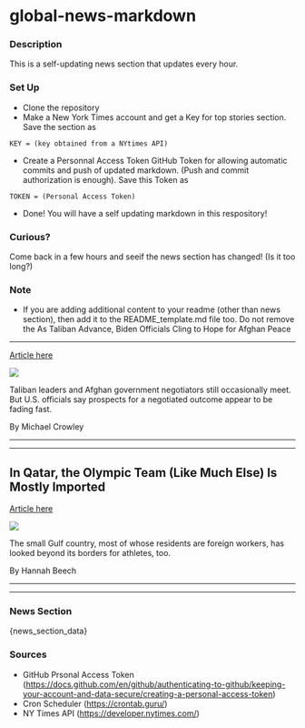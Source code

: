 # global-news-markdown

### Description 
This is a self-updating news section that updates every hour.

### Set Up 
* Clone the repository
* Make a New York Times account and get a Key for top stories section. Save the section as 
 ```
 KEY = (key obtained from a NYtimes API)
 ```
*  Create a Personnal Access Token GitHub Token for allowing automatic commits and push of updated markdown. (Push and commit authorization is enough). Save this Token as 
```
TOKEN = (Personal Access Token)
```
* Done! You will have a self updating markdown in this respository!

### Curious?
Come back in a few hours and seeif the news section has changed! (Is it too long?)

### Note
* If you are adding additional content to your readme (other than news section), then add it to the README_template.md file too. Do not remove the As Taliban Advance, Biden Officials Cling to Hope for Afghan Peace
------------------------------------------------------------------

[Article here](https://www.nytimes.com/2021/08/05/us/politics/taliban-afghanistan-peace-deal.html)

[![](https://static01.nyt.com/images/2021/08/05/us/politics/05dc-afghan-peace1/merlin_192778437_d6e0c2a3-8daa-48af-86f8-816b8d2399e1-superJumbo.jpg)](https://www.nytimes.com/2021/08/05/us/politics/taliban-afghanistan-peace-deal.html)

Taliban leaders and Afghan government negotiators still occasionally meet. But U.S. officials say prospects for a negotiated outcome appear to be fading fast.

By Michael Crowley

* * *

* * *

In Qatar, the Olympic Team (Like Much Else) Is Mostly Imported
--------------------------------------------------------------

[Article here](https://www.nytimes.com/2021/08/06/world/asia/qatar-olympics-athletes.html)

[![](https://static01.nyt.com/images/2021/08/06/world/06olympics-qatar-1/merlin_191228517_d7fe57f0-3084-4d5c-8457-0acc29576d31-superJumbo.jpg)](https://www.nytimes.com/2021/08/06/world/asia/qatar-olympics-athletes.html)

The small Gulf country, most of whose residents are foreign workers, has looked beyond its borders for athletes, too.

By Hannah Beech

* * *

* * *

### News Section 
{news_section_data}


### Sources 
* GitHub Prsonal Access Token (https://docs.github.com/en/github/authenticating-to-github/keeping-your-account-and-data-secure/creating-a-personal-access-token)
* Cron Scheduler (https://crontab.guru/)
* NY Times API (https://developer.nytimes.com/)
